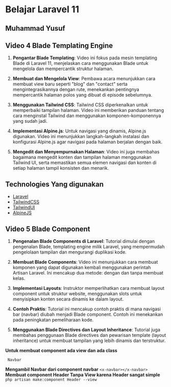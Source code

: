 # Belajar Laravel 11 
## Muhammad Yusuf

## **Video 4 Blade Templating Engine**
1. **Pengantar Blade Templating**: Video ini fokus pada mesin templating Blade di Laravel 11, menjelaskan cara menggunakan Blade untuk mengelola dan mempercantik struktur halaman.

2. **Membuat dan Mengelola View**: Pembawa acara menunjukkan cara membuat view baru seperti "blog" dan "contact" serta mengintegrasikannya dengan rute, menekankan pentingnya mempercantik halaman polos yang dibuat di episode sebelumnya.

3. **Menggunakan Tailwind CSS**: Tailwind CSS diperkenalkan untuk memperbaiki tampilan halaman. Video ini memberikan panduan tentang cara menginstal Tailwind dan menggunakan komponen-komponennya yang sudah jadi.

4. **Implementasi Alpine.js**: Untuk navigasi yang dinamis, Alpine.js digunakan. Video ini menunjukkan langkah-langkah instalasi dan konfigurasi Alpine.js agar navigasi pada halaman berjalan dengan baik.

5. **Mengedit dan Menyempurnakan Halaman**: Video ini juga membahas bagaimana mengedit konten dan tampilan halaman menggunakan Tailwind UI, serta memastikan semua elemen navigasi dan konten di setiap halaman tampil konsisten dan menarik.

## Technologies Yang digunakan

- [Laravel](https://laravel.com/)
- [TailwindCSS](https://tailwindcss.com/)
- [TailwindUI](https://tailwindui.com/)
- [AlpineJS](https://alpinejs.dev/)

## Video 5 Blade Component
1. **Pengenalan Blade Components di Laravel**: Tutorial dimulai dengan pengenalan Blade, templating engine milik Laravel, yang mempermudah pengelolaan tampilan dan mengurangi duplikasi kode.

2. **Membuat Blade Components**: Video ini menunjukkan cara membuat komponen yang dapat digunakan kembali menggunakan perintah Artisan Laravel. Ini mencakup dua metode: dengan dan tanpa membuat kelas.

3. **Implementasi Layouts**: Instruktor memperlihatkan cara membuat layout component untuk struktur website, menggunakan slots untuk menyisipkan konten secara dinamis ke dalam layout.

4. **Contoh Praktis**: Tutorial ini mencakup contoh praktis di mana navigasi bar (navbar) diubah menjadi Blade component. Contoh ini menekankan pada peningkatan pemeliharaan kode.

5. **Menggunakan Blade Directives dan Layout Inheritance**: Tutorial juga membahas penggunaan Blade directives dan pewarisan template (layout inheritance) untuk membuat tampilan yang lebih dinamis dan terstruktur.

**Untuk membuat component ada view dan ada class**
```
 Navbar
```
**Mengambil Navbar dari component navbar**
```<x-navbar></x-navbar>```
**Membuat component Header Tanpa View karena Header sangat simple**
``` php artisan make:component Header --view```



